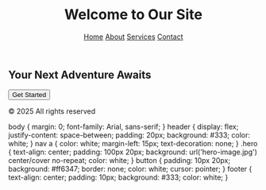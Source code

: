 <!DOCTYPE html>
<html lang="en">
<head>
  <meta charset="UTF-8">
  <meta name="viewport" content="width=device-width, initial-scale=1">
  <title>Landing Page</title>
  <link rel="stylesheet" href="style.css">
</head>
<body>
  <header>
    <h1>Welcome to Our Site</h1>
    <nav>
      <a href="#">Home</a>
      <a href="#">About</a>
      <a href="#">Services</a>
      <a href="#">Contact</a>
    </nav>
  </header>
  <section class="hero">
    <h2>Your Next Adventure Awaits</h2>
    <button>Get Started</button>
  </section>
  <footer>
    <p>&copy; 2025 All rights reserved</p>
  </footer>
</body>
</html>
body {
  margin: 0;
  font-family: Arial, sans-serif;
}
header {
  display: flex;
  justify-content: space-between;
  padding: 20px;
  background: #333;
  color: white;
}
nav a {
  color: white;
  margin-left: 15px;
  text-decoration: none;
}
.hero {
  text-align: center;
  padding: 100px 20px;
  background: url('hero-image.jpg') center/cover no-repeat;
  color: white;
}
button {
  padding: 10px 20px;
  background: #ff6347;
  border: none;
  color: white;
  cursor: pointer;
}
footer {
  text-align: center;
  padding: 10px;
  background: #333;
  color: white;
}
